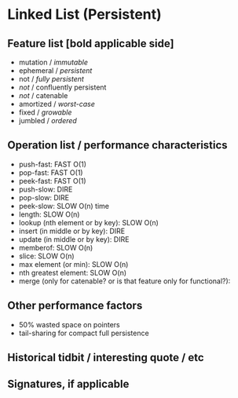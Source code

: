 Linked List (Persistent)
=================

## Feature list [bold applicable side]
- mutation / *immutable*
- ephemeral / *persistent*
- not / *fully persistent*
- *not* / confluently persistent
- *not* / catenable
- amortized / *worst-case*
- fixed / *growable*
- jumbled / *ordered*


## Operation list / performance characteristics 
- push-fast: FAST O(1)
- pop-fast: FAST O(1)
- peek-fast: FAST O(1)
- push-slow: DIRE
- pop-slow: DIRE
- peek-slow: SLOW O(n) time
- length: SLOW O(n)
- lookup (nth element or by key): SLOW O(n)
- insert (in middle or by key): DIRE
- update (in middle or by key): DIRE
- memberof: SLOW O(n)
- slice: SLOW O(n)
- max element (or min): SLOW O(n)
- nth greatest element: SLOW O(n)
- merge (only for catenable? or is that feature only for functional?): 

## Other performance factors
- 50% wasted space on pointers
- tail-sharing for compact full persistence

## Historical tidbit / interesting quote / etc

## Signatures, if applicable

